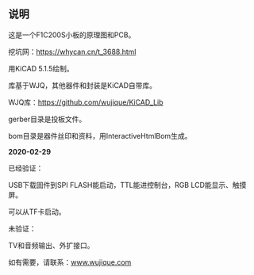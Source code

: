 ## 说明

这是一个F1C200S小板的原理图和PCB。

挖坑网：https://whycan.cn/t_3688.html



用KiCAD 5.1.5绘制。



库基于WJQ，其他器件和封装是KiCAD自带库。

WJQ库：https://github.com/wujique/KiCAD_Lib



gerber目录是投板文件。

bom目录是器件丝印和资料，用InteractiveHtmlBom生成。



**2020-02-29**

已经验证：

USB下载固件到SPI FLASH能启动，TTL能进控制台，RGB LCD能显示、触摸屏。

可以从TF卡启动。

未验证：

TV和音频输出、外扩接口。

如有需要，请联系：www.wujique.com
